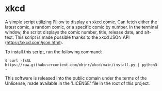 xkcd
========

A simple script utilizing Pillow to display an xkcd comic. Can fetch either the
latest comic, a random comic, or a specific comic by number. In the terminal window, 
the script displays the comic number, title, release date, and alt-text. This script
is made possible thanks to the xkcd JSON API (https://xkcd.com/json.html).

To install this script, run the following command:
```
$ curl -fsSL https://raw.githubusercontent.com/nhtnr/xkcd/main/install.py | python3 -
```

This software is released into the public domain under the terms of the Unlicense, made
available in the 'LICENSE' file in the root of this project.